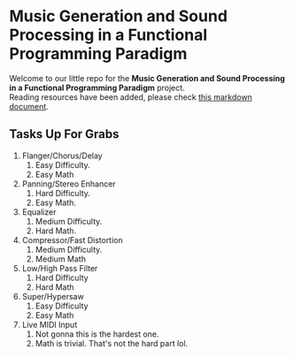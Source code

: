 # Music Generation and Sound Processing in a Functional Programming Paradigm
Welcome to our little repo for the **Music Generation and Sound Processing in a Functional Programming Paradigm** project.\
Reading resources have been added, please check [this markdown document](https://github.com/ParadoxChains/Clean-Music-Generator/blob/master/Resources/Reading-Resources.md).

## Tasks Up For Grabs
1. Flanger/Chorus/Delay
   1. Easy Difficulty.
   2. Easy Math
2. Panning/Stereo Enhancer
   1. Hard Difficulty.
   2. Easy Math.
3. Equalizer
   1. Medium Difficulty.
   2. Hard Math.
4. Compressor/Fast Distortion
   1. Medium Difficulty.
   2. Medium Math
5. Low/High Pass Filter
   1. Hard Difficulty
   2. Hard Math
6. Super/Hypersaw
   1. Easy Difficulty
   2. Easy Math
7. Live MIDI Input
   1. Not gonna this is the hardest one.
   2. Math is trivial. That's not the hard part lol.